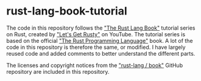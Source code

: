 # rust-lang-book-tutorial

The code in this repository follows the ["The Rust Lang Book"](https://www.youtube.com/playlist?list=PLai5B987bZ9CoVR-QEIN9foz4QCJ0H2Y8) tutorial series on Rust, created by ["Let's Get Rusty"](https://www.youtube.com/@letsgetrusty) on YouTube.
The tutorial series is based on the official ["The Rust Programming Language"](https://www.youtube.com/@letsgetrusty) book. A lot of the code in this repository is therefore the same, or modified. I have largely reused code and added comments to better understand the different parts.

The licenses and copyright notices from the ["rust-lang / book"](https://github.com/rust-lang/book) GitHub repository are included in this repository.
